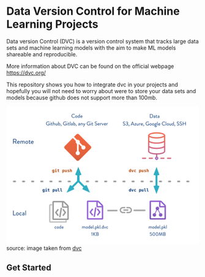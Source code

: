 # Data Version Control for Machine Learning Projects

Data version Control (DVC) is a version control system that tracks large data sets and machine learning models with the aim to make ML models shareable and reproducible.

More information about DVC can be found on the official webpage <https://dvc.org/>

This repository shows you how to integrate dvc in your projects and hopefully you will not need to worry about were to store your data sets and models because github does not support more than 100mb.

![alt text](image/model-versioning-diagram.png)
source: image taken from [dvc](https://dvc.org/doc/use-cases/data-and-model-files-versioning)

## Get Started
